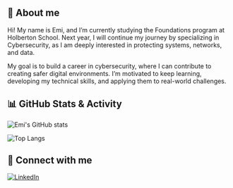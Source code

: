 ##   :wave: About me 

Hi! My name is Emi, and I’m currently studying the Foundations program at Holberton School.
Next year, I will continue my journey by specializing in Cybersecurity, as I am deeply interested in protecting systems, networks, and data.<br>

My goal is to build a career in cybersecurity, where I can contribute to creating safer digital environments. I’m motivated to keep learning, developing my technical skills, and applying them to real-world challenges.


## 📊 GitHub Stats & Activity

![Emi's GitHub stats](https://github-readme-stats.vercel.app/api?username=Emi-H106&show_icons=true&theme=radical)

![Top Langs](https://github-readme-stats.vercel.app/api/top-langs/?username=Emi-H106&layout=compact&theme=radical)


## 🔗 Connect with me  
[![LinkedIn](https://img.shields.io/badge/LinkedIn-0A66C2?style=for-the-badge&logo=linkedin&logoColor=white)](https://www.linkedin.com/in/emi-hatano-07a041358/)  
